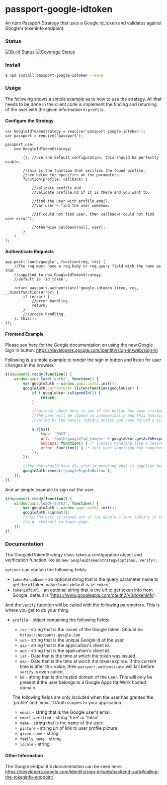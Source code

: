 # passport-google-idtoken
An npm Passport Strategy that uses a Google id_token and validates against Google's tokeninfo endpoint.

### Status
[![Build Status](https://travis-ci.org/AgencyPMG/passport-google-idtoken.svg?branch=master)](https://travis-ci.org/AgencyPMG/passport-google-idtoken)
[![Coverage Status](https://coveralls.io/repos/github/AgencyPMG/passport-google-idtoken/badge.svg?branch=master)](https://coveralls.io/github/AgencyPMG/passport-google-idtoken?branch=master)

### Install
```bash
$ npm install passport-google-idtoken --save
```

### Usage
The following shows a simple example as to how to use the strategy. All that needs
to be done in the client code is implement the finding and returning of the user
with the given information in `profile`.

#### Configure the Strategy
```node
var GoogleIdTokenStrategy = require('passport-google-idtoken');
var passport = require('passport');

passport.use(
    new GoogleIdTokenStrategy(

        {}, //use the default configuration. this should be perfectly usable.

        //this is the function that verifies the found profile.
        //see below for specifics on the parameters.
        function(profile, callback) {

            //validate profile.aud.
            //validate profile.hd if it is there and you want to.

            //find the user with profile.email.
            //var user = find the user somehow.

            //if could not find user, then callback('could not find user error');

            //otherwise callback(null, user);
        }
    )
);
```

#### Authenticate Requests
```node
app.post('/auth/google', function(req, res) {
    //The req must have a req.body or req.query field with the name as that
    //supplied to new GoogleIdTokenStrategy.
    //default is 'id_token'.

    return passport.authenticate('google-idtoken')(req, res, _.bind(function(error) {
        if (error) {
            //error handling.
            return;
        }
        //success handling.
    }, this));
});
```

#### Frontend Example
Please see here for the Google documentation on using the new Google Sign In button:
https://developers.google.com/identity/sign-in/web/sign-in

Following is a simple example to render the sign in button and listen for user changes
in the browser.
```js
$(document).ready(function() {
    window.gapi.load('auth2', function() {
        var googleAuth = window.gapi.auth2.init();
        googleAuth.currentUser.listen(function(googleUser) {
            if (!googleUser.isSignedIn()) {
                return;
            }

            //optional check here to see if the button has been clicked.
            //the user will be signed in automatically and this function will be
            //called by the Google library unless you have forced a sign out.

            $.ajax({
                type: 'POST',
                url: '/auth/google?id_token=' + googleUser.getAuthResponse(),
                success: function() { /* success handling like a redirect to sensitive page */ },
                error: funciton() { /* tell user something bad happened */ }
            });
        });

        //the dom should have div with id matching what is supplied below.
        googleAuth.render('googleSignInButton');
    });
});
```

And an simple example to sign out the user.
```js
$(document).ready(function() {
    window.gapi.load('auth2', function() {
        var googleAuth = window.gapi.auth2.init();
        googleAuth.signOut();
        //now the user is signed out of the Google client library in the browser.
        //e.g. redirect to login page.
    });
});
```

### Documentation
The GoogleIdTokenStrategy class takes a configuration object and verification
function like so `new GoogleIdTokenStrategy(options, verify);`

`options` can contain the following fields:
- `tokenParamName` - an optional string that is the query parameter name to get the id token value from.
default is `id_token`.
- `tokenInfoUrl` - an optional string that is the url to get token info from Google.
default is 'https://www.googleapis.com/oauth2/v3/tokeninfo'.

And the `verify` function will be called with the following parameters. This is where you get to do your thing.
- `profile` - object containing the following fields:
    - `iss` - string that is the issuer of the Google token. Should be `https://accounts.google.com`
    - `sub` - string that is the unique Google id of the user.
    - `azp` - string that is the application's client id.
    - `aud` - string that is the application's client id.
    - `iat` - Date that is the time at which the token was issued.
    - `exp` - Date that is the time at wcich the token expires. If the current time is after this value,
        then `passport.authenticate` will fail before `verify` is even called.
    - `hd` - string that is the hosted domain of the user. This will only be present if the user belongs
        to a Google Apps for Work hosted domain.

    The following fields are only included when the user has granted the 'profile' and 'email' OAuth scopes to your application.
    - `email` - string that is the Google user's email.
    - `email_verified` - string 'true' or 'false'
    - `name` - string that is the name of the user.
    - `picture` - string url of link to user profile picture.
    - `given_name` - string.
    - `family_name` - string.
    - `locale` - string.

#### Other Information
The Google endpoint's documentation can be seen here:
https://developers.google.com/identity/sign-in/web/backend-auth#calling-the-tokeninfo-endpoint
